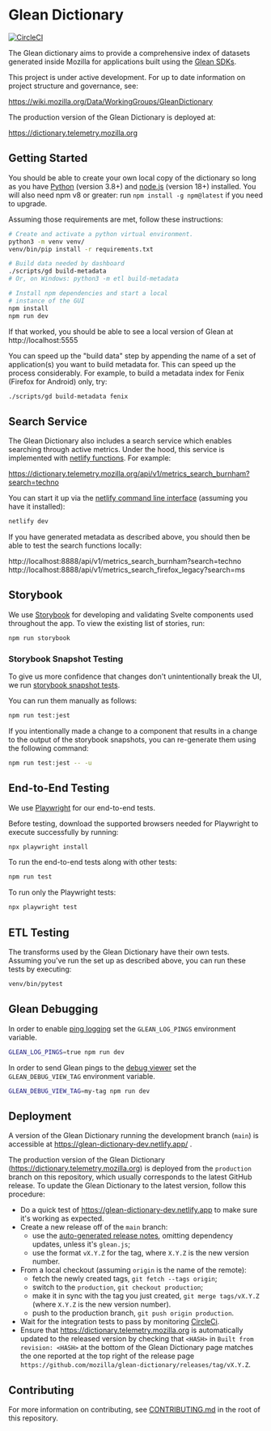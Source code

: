 # Glean Dictionary

[![CircleCI](https://circleci.com/gh/mozilla/glean-dictionary.svg?style=svg)](https://circleci.com/gh/mozilla/glean-dictionary)

The Glean dictionary aims to provide a comprehensive index of datasets generated
inside Mozilla for applications built using the
[Glean SDKs](https://mozilla.github.io/glean/book/index.html).

This project is under active development. For up to date information on project
structure and governance, see:

https://wiki.mozilla.org/Data/WorkingGroups/GleanDictionary

The production version of the Glean Dictionary is deployed at:

https://dictionary.telemetry.mozilla.org

## Getting Started

You should be able to create your own local copy of the dictionary so long as
you have [Python](https://www.python.org/) (version 3.8+) and
[node.js](https://nodejs.org/) (version 18+) installed. You will also need npm
v8 or greater: run `npm install -g npm@latest` if you need to upgrade.

Assuming those requirements are met, follow these instructions:

```bash
# Create and activate a python virtual environment.
python3 -m venv venv/
venv/bin/pip install -r requirements.txt

# Build data needed by dashboard
./scripts/gd build-metadata
# Or, on Windows: python3 -m etl build-metadata

# Install npm dependencies and start a local
# instance of the GUI
npm install
npm run dev
```

If that worked, you should be able to see a local version of Glean at
http://localhost:5555

You can speed up the "build data" step by appending the name of a set of
application(s) you want to build metadata for. This can speed up the process
considerably. For example, to build a metadata index for Fenix (Firefox for
Android) only, try:

```bash
./scripts/gd build-metadata fenix
```

## Search Service

The Glean Dictionary also includes a search service which enables searching
through active metrics. Under the hood, this service is implemented with
[netlify functions]. For example:

https://dictionary.telemetry.mozilla.org/api/v1/metrics_search_burnham?search=techno

You can start it up via the [netlify command line interface] (assuming you have
it installed):

```bash
netlify dev
```

If you have generated metadata as described above, you should then be able to
test the search functions locally:

http://localhost:8888/api/v1/metrics_search_burnham?search=techno
http://localhost:8888/api/v1/metrics_search_firefox_legacy?search=ms

[netlify command line interface]: https://docs.netlify.com/cli/get-started/
[netlify functions]: https://docs.netlify.com/functions/overview/

## Storybook

We use [Storybook](https://storybook.js.org/) for developing and validating
Svelte components used throughout the app. To view the existing list of stories,
run:

```bash
npm run storybook
```

### Storybook Snapshot Testing

To give us more confidence that changes don't unintentionally break the UI, we
run
[storybook snapshot tests](https://storybook.js.org/docs/react/workflows/snapshot-testing).

You can run them manually as follows:

```bash
npm run test:jest
```

If you intentionally made a change to a component that results in a change to
the output of the storybook snapshots, you can re-generate them using the
following command:

```bash
npm run test:jest -- -u
```

## End-to-End Testing

We use [Playwright](https://playwright.dev/) for our end-to-end tests.

Before testing, download the supported browsers needed for Playwright to execute
successfully by running:

```bash
npx playwright install
```

To run the end-to-end tests along with other tests:

```bash
npm run test
```

To run only the Playwright tests:

```bash
npx playwright test
```

## ETL Testing

The transforms used by the Glean Dictionary have their own tests. Assuming
you've run the set up as described above, you can run these tests by executing:

```bash
venv/bin/pytest
```

## Glean Debugging

In order to enable
[ping logging](https://mozilla.github.io/glean/book/reference/debug/logPings.html)
set the `GLEAN_LOG_PINGS` environment variable.

```bash
GLEAN_LOG_PINGS=true npm run dev
```

In order to send Glean pings to the
[debug viewer](https://mozilla.github.io/glean/book/reference/debug/debugViewTag.html)
set the `GLEAN_DEBUG_VIEW_TAG` environment variable.

```bash
GLEAN_DEBUG_VIEW_TAG=my-tag npm run dev
```

## Deployment

A version of the Glean Dictionary running the development branch (`main`) is
accessible at https://glean-dictionary-dev.netlify.app/ .

The production version of the Glean Dictionary
(https://dictionary.telemetry.mozilla.org) is deployed from the `production`
branch on this repository, which usually corresponds to the latest GitHub
release. To update the Glean Dictionary to the latest version, follow this
procedure:

- Do a quick test of https://glean-dictionary-dev.netlify.app to make sure it's
  working as expected.
- Create a new release off of the `main` branch:
  - use the
    [auto-generated release notes](https://docs.github.com/en/repositories/releasing-projects-on-github/automatically-generated-release-notes),
    omitting dependency updates, unless it's `glean.js`;
  - use the format `vX.Y.Z` for the tag, where `X.Y.Z` is the new version
    number.
- From a local checkout (assuming `origin` is the name of the remote):
  - fetch the newly created tags, `git fetch --tags origin`;
  - switch to the `production`, `git checkout production`;
  - make it in sync with the tag you just created, `git merge tags/vX.Y.Z`
    (where `X.Y.Z` is the new version number).
  - push to the production branch, `git push origin production`.
- Wait for the integration tests to pass by monitoring
  [CircleCi](https://app.circleci.com/pipelines/github/mozilla/glean-dictionary?branch=production).
- Ensure that https://dictionary.telemetry.mozilla.org is automatically updated
  to the released version by checking that `<HASH>` in
  `Built from revision: <HASH>` at the bottom of the Glean Dictionary page
  matches the one reported at the top right of the release page
  `https://github.com/mozilla/glean-dictionary/releases/tag/vX.Y.Z`.

## Contributing

For more information on contributing, see [CONTRIBUTING.md](./CONTRIBUTING.md)
in the root of this repository.

